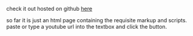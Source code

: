 check it out hosted on github [here](http://jmarq.github.io/scrollVideo/)

so far it is just an html page containing the requisite markup and scripts.
paste or type a youtube url into the textbox and click the button. 
